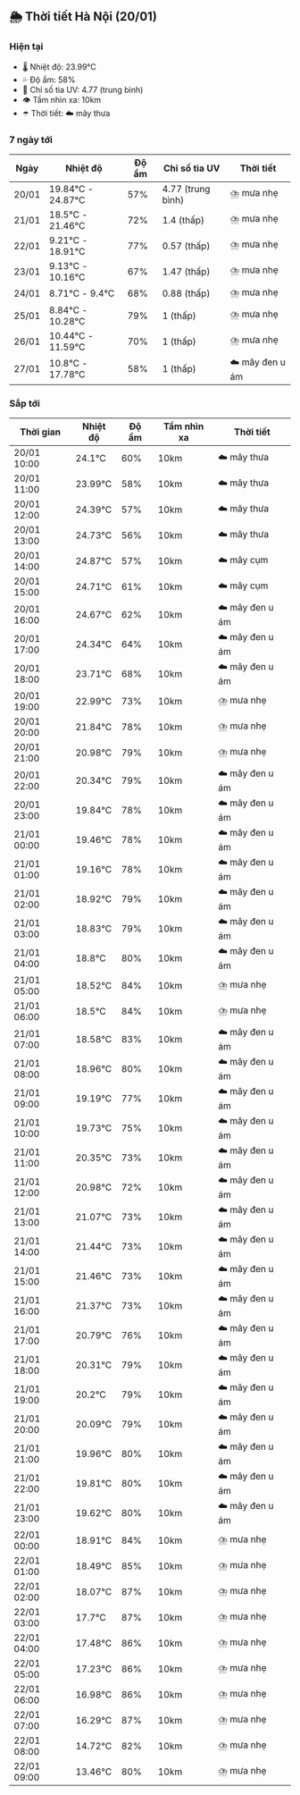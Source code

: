 ## 🌦️ Thời tiết Hà Nội (20/01)

### Hiện tại

- 🌡️ Nhiệt độ: 23.99℃
- 💦 Độ ẩm: 58%
- 🌟 Chỉ số tia UV: 4.77 (trung bình)
- 👁️ Tầm nhìn xa: 10km
- ☂️ Thời tiết: ☁️ mây thưa

### 7 ngày tới

| Ngày | Nhiệt độ | Độ ẩm | Chỉ số tia UV | Thời tiết |
| --- | --- | --- | --- | --- |
| 20/01 | 19.84℃ - 24.87℃ | 57% | 4.77 (trung bình) | ⛈️ mưa nhẹ |
| 21/01 | 18.5℃ - 21.46℃ | 72% | 1.4 (thấp) | ⛈️ mưa nhẹ |
| 22/01 | 9.21℃ - 18.91℃ | 77% | 0.57 (thấp) | ⛈️ mưa nhẹ |
| 23/01 | 9.13℃ - 10.16℃ | 67% | 1.47 (thấp) | ⛈️ mưa nhẹ |
| 24/01 | 8.71℃ - 9.4℃ | 68% | 0.88 (thấp) | ⛈️ mưa nhẹ |
| 25/01 | 8.84℃ - 10.28℃ | 79% | 1 (thấp) | ⛈️ mưa nhẹ |
| 26/01 | 10.44℃ - 11.59℃ | 70% | 1 (thấp) | ⛈️ mưa nhẹ |
| 27/01 | 10.8℃ - 17.78℃ | 58% | 1 (thấp) | ☁️ mây đen u ám |

### Sắp tới

| Thời gian | Nhiệt độ | Độ ẩm | Tầm nhìn xa | Thời tiết |
| --- | --- | --- | --- | --- |
| 20/01 10:00 | 24.1℃ | 60% | 10km | ☁️ mây thưa |
| 20/01 11:00 | 23.99℃ | 58% | 10km | ☁️ mây thưa |
| 20/01 12:00 | 24.39℃ | 57% | 10km | ☁️ mây thưa |
| 20/01 13:00 | 24.73℃ | 56% | 10km | ☁️ mây thưa |
| 20/01 14:00 | 24.87℃ | 57% | 10km | ☁️ mây cụm |
| 20/01 15:00 | 24.71℃ | 61% | 10km | ☁️ mây cụm |
| 20/01 16:00 | 24.67℃ | 62% | 10km | ☁️ mây đen u ám |
| 20/01 17:00 | 24.34℃ | 64% | 10km | ☁️ mây đen u ám |
| 20/01 18:00 | 23.71℃ | 68% | 10km | ☁️ mây đen u ám |
| 20/01 19:00 | 22.99℃ | 73% | 10km | ⛈️ mưa nhẹ |
| 20/01 20:00 | 21.84℃ | 78% | 10km | ⛈️ mưa nhẹ |
| 20/01 21:00 | 20.98℃ | 79% | 10km | ⛈️ mưa nhẹ |
| 20/01 22:00 | 20.34℃ | 79% | 10km | ☁️ mây đen u ám |
| 20/01 23:00 | 19.84℃ | 78% | 10km | ☁️ mây đen u ám |
| 21/01 00:00 | 19.46℃ | 78% | 10km | ☁️ mây đen u ám |
| 21/01 01:00 | 19.16℃ | 78% | 10km | ☁️ mây đen u ám |
| 21/01 02:00 | 18.92℃ | 79% | 10km | ☁️ mây đen u ám |
| 21/01 03:00 | 18.83℃ | 79% | 10km | ☁️ mây đen u ám |
| 21/01 04:00 | 18.8℃ | 80% | 10km | ☁️ mây đen u ám |
| 21/01 05:00 | 18.52℃ | 84% | 10km | ⛈️ mưa nhẹ |
| 21/01 06:00 | 18.5℃ | 84% | 10km | ⛈️ mưa nhẹ |
| 21/01 07:00 | 18.58℃ | 83% | 10km | ☁️ mây đen u ám |
| 21/01 08:00 | 18.96℃ | 80% | 10km | ☁️ mây đen u ám |
| 21/01 09:00 | 19.19℃ | 77% | 10km | ☁️ mây đen u ám |
| 21/01 10:00 | 19.73℃ | 75% | 10km | ☁️ mây đen u ám |
| 21/01 11:00 | 20.35℃ | 73% | 10km | ☁️ mây đen u ám |
| 21/01 12:00 | 20.98℃ | 72% | 10km | ☁️ mây đen u ám |
| 21/01 13:00 | 21.07℃ | 73% | 10km | ☁️ mây đen u ám |
| 21/01 14:00 | 21.44℃ | 73% | 10km | ☁️ mây đen u ám |
| 21/01 15:00 | 21.46℃ | 73% | 10km | ☁️ mây đen u ám |
| 21/01 16:00 | 21.37℃ | 73% | 10km | ☁️ mây đen u ám |
| 21/01 17:00 | 20.79℃ | 76% | 10km | ☁️ mây đen u ám |
| 21/01 18:00 | 20.31℃ | 79% | 10km | ☁️ mây đen u ám |
| 21/01 19:00 | 20.2℃ | 79% | 10km | ☁️ mây đen u ám |
| 21/01 20:00 | 20.09℃ | 79% | 10km | ☁️ mây đen u ám |
| 21/01 21:00 | 19.96℃ | 80% | 10km | ☁️ mây đen u ám |
| 21/01 22:00 | 19.81℃ | 80% | 10km | ☁️ mây đen u ám |
| 21/01 23:00 | 19.62℃ | 80% | 10km | ☁️ mây đen u ám |
| 22/01 00:00 | 18.91℃ | 84% | 10km | ⛈️ mưa nhẹ |
| 22/01 01:00 | 18.49℃ | 85% | 10km | ⛈️ mưa nhẹ |
| 22/01 02:00 | 18.07℃ | 87% | 10km | ⛈️ mưa nhẹ |
| 22/01 03:00 | 17.7℃ | 87% | 10km | ⛈️ mưa nhẹ |
| 22/01 04:00 | 17.48℃ | 86% | 10km | ⛈️ mưa nhẹ |
| 22/01 05:00 | 17.23℃ | 86% | 10km | ⛈️ mưa nhẹ |
| 22/01 06:00 | 16.98℃ | 86% | 10km | ⛈️ mưa nhẹ |
| 22/01 07:00 | 16.29℃ | 87% | 10km | ⛈️ mưa nhẹ |
| 22/01 08:00 | 14.72℃ | 82% | 10km | ⛈️ mưa nhẹ |
| 22/01 09:00 | 13.46℃ | 80% | 10km | ⛈️ mưa nhẹ |
